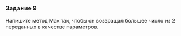 ### Задание 9

Напишите метод Max так, чтобы он возвращал большее число из 2 переданных в качестве параметров.
